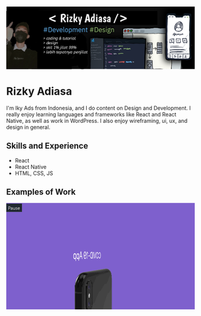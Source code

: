 ![Design and Development](https://github.com/IkyOgiwara/IkyOgiwara/blob/master/iky.jpg)

# Rizky Adiasa
I'm Iky Ads from Indonesia, and I do content on Design and Development. I really enjoy learning languages and frameworks like React and React Native, as well as work in WordPress. I also enjoy wireframing, ui, ux, and design in general. 

## Skills and Experience
* React
* React Native
* HTML, CSS, JS

## Examples of Work
<img src="https://github.com/IkyOgiwara/IkyOgiwara/blob/master/covid19.gif" width="512" >
